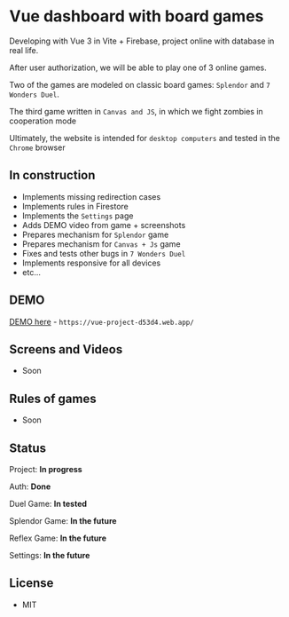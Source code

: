 # Vue dashboard with board games

Developing with Vue 3 in Vite + Firebase, project online with database in real life.

After user authorization, we will be able to play one of 3 online games.

Two of the games are modeled on classic board games: `Splendor` and `7 Wonders Duel`.

The third game written in `Canvas and JS`, in which we fight zombies in cooperation mode

Ultimately, the website is intended for `desktop computers` and tested in the `Chrome` browser

## In construction

-   Implements missing redirection cases
-   Implements rules in Firestore
-   Implements the `Settings` page
-   Adds DEMO video from game + screenshots
-   Prepares mechanism for `Splendor` game
-   Prepares mechanism for `Canvas + Js` game
-   Fixes and tests other bugs in `7 Wonders Duel`
-   Implements responsive for all devices
-   etc...

## DEMO

[DEMO here](https://vue-project-d53d4.web.app/) - `https://vue-project-d53d4.web.app/`

## Screens and Videos

-   Soon

## Rules of games

-   Soon

## Status

Project: <b>In progress</b>

Auth: <b>Done</b>

Duel Game: <b>In tested</b>

Splendor Game: <b>In the future</b>

Reflex Game: <b>In the future</b>

Settings: <b>In the future</b>

## License

-   MIT
